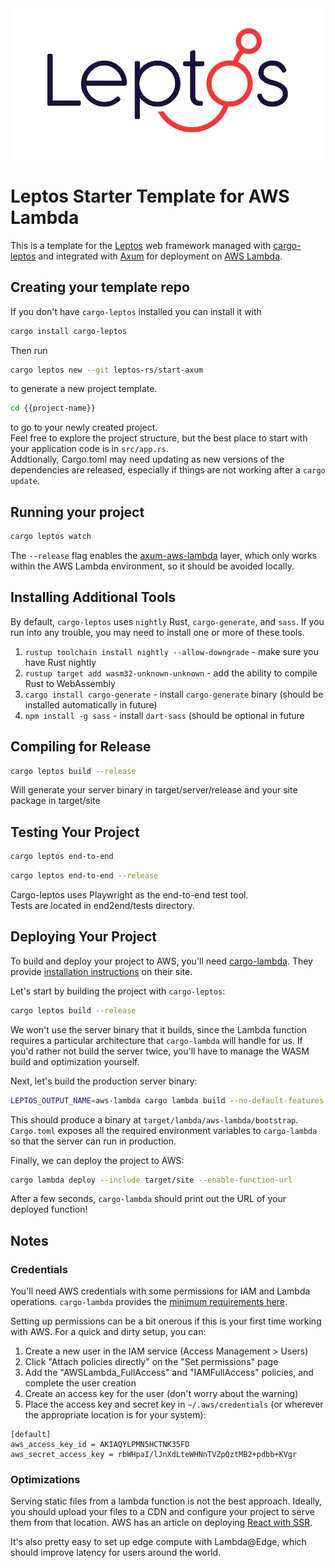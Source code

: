 <picture>
    <source srcset="https://raw.githubusercontent.com/leptos-rs/leptos/main/docs/logos/Leptos_logo_Solid_White.svg" media="(prefers-color-scheme: dark)">
    <img src="https://raw.githubusercontent.com/leptos-rs/leptos/main/docs/logos/Leptos_logo_RGB.svg" alt="Leptos Logo">
</picture>

# Leptos Starter Template for AWS Lambda

This is a template for the [Leptos](https://github.com/leptos-rs/leptos) web framework managed with [cargo-leptos](https://github.com/akesson/cargo-leptos) and integrated with [Axum](https://github.com/tokio-rs/axum) for deployment on [AWS Lambda](https://aws.amazon.com/lambda/).

## Creating your template repo

If you don't have `cargo-leptos` installed you can install it with

```bash
cargo install cargo-leptos
```

Then run
```bash
cargo leptos new --git leptos-rs/start-axum
```

to generate a new project template.

```bash
cd {{project-name}}
```

to go to your newly created project.  
Feel free to explore the project structure, but the best place to start with your application code is in `src/app.rs`.  
Addtionally, Cargo.toml may need updating as new versions of the dependencies are released, especially if things are not working after a `cargo update`.

## Running your project

```bash
cargo leptos watch
```

The `--release` flag enables the [axum-aws-lambda](https://github.com/lazear/axum-aws-lambda) layer,
which only works within the AWS Lambda environment,
so it should be avoided locally.

## Installing Additional Tools

By default, `cargo-leptos` uses `nightly` Rust, `cargo-generate`, and `sass`. If you run into any trouble, you may need to install one or more of these tools.

1. `rustup toolchain install nightly --allow-downgrade` - make sure you have Rust nightly
2. `rustup target add wasm32-unknown-unknown` - add the ability to compile Rust to WebAssembly
3. `cargo install cargo-generate` - install `cargo-generate` binary (should be installed automatically in future)
4. `npm install -g sass` - install `dart-sass` (should be optional in future

## Compiling for Release
```bash
cargo leptos build --release
```

Will generate your server binary in target/server/release and your site package in target/site

## Testing Your Project
```bash
cargo leptos end-to-end
```

```bash
cargo leptos end-to-end --release
```

Cargo-leptos uses Playwright as the end-to-end test tool.  
Tests are located in end2end/tests directory.

## Deploying Your Project

To build and deploy your project to AWS, you'll need [cargo-lambda](https://www.cargo-lambda.info/).
They provide [installation instructions](https://www.cargo-lambda.info/guide/installation.html) on their site.

Let's start by building the project with `cargo-leptos`:

```bash
cargo leptos build --release
```

We won't use the server binary that it builds, since
the Lambda function requires a particular architecture that
`cargo-lambda` will handle for us. If you'd rather not build the server twice,
you'll have to manage the WASM build and optimization yourself.

Next, let's build the production server binary:

```bash
LEPTOS_OUTPUT_NAME=aws-lambda cargo lambda build --no-default-features --features=ssr --release
```

This should produce a binary at `target/lambda/aws-lambda/bootstrap`.
`Cargo.toml` exposes all the required environment variables to `cargo-lambda`
so that the server can run in production.

Finally, we can deploy the project to AWS:

```bash
cargo lambda deploy --include target/site --enable-function-url
```

After a few seconds, `cargo-lambda` should print out the URL of your deployed function!

## Notes

### Credentials

You'll need AWS credentials with some permissions for IAM and Lambda operations.
`cargo-lambda` provides the [minimum requirements here](https://www.cargo-lambda.info/commands/deploy.html#user-profile).

Setting up permissions can be a bit onerous if this is your first time working with AWS.
For a quick and dirty setup, you can:
1. Create a new user in the IAM service (Access Management > Users)
2. Click "Attach policies directly" on the "Set permissions" page
3. Add the "AWSLambda_FullAccess" and "IAMFullAccess" policies, and complete the user creation
4. Create an access key for the user (don't worry about the warning)
5. Place the access key and secret key in `~/.aws/credentials` (or wherever the
  appropriate location is for your system):

```
[default]
aws_access_key_id = AKIAQYLPMN5HCTNK35FD
aws_secret_access_key = rbWHpaI/lJnXdLteWHNnTVZpQztMB2+pdbb+KVgr
````

### Optimizations

Serving static files from a lambda function is not the best approach.
Ideally, you should upload your files to a CDN and configure
your project to serve them from that location.
AWS has an article on deploying [React with SSR](https://aws.amazon.com/blogs/compute/building-server-side-rendering-for-react-in-aws-lambda/).

It's also pretty easy to set up edge compute with Lambda@Edge,
which should improve latency for users around the world.
